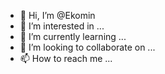 - 👋 Hi, I’m @Ekomin
- 👀 I’m interested in ...
- 🌱 I’m currently learning ...
- 💞️ I’m looking to collaborate on ...
- 📫 How to reach me ...

<!---
Ekomin/Ekomin is a ✨ special ✨ repository because its `README.md` (this file) appears on your GitHub profile.
You can click the Preview link to take a look at your changes.
--->
